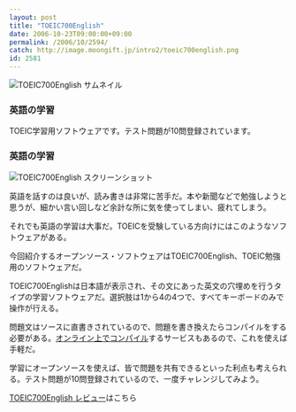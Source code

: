 ```yaml
---
layout: post
title: "TOEIC700English"
date: 2006-10-23T09:00:00+09:00
permalink: /2006/10/2594/
catch: http://image.moongift.jp/intro2/toeic700english.png
id: 2581
---
```

 ![TOEIC700English サムネイル](http://image.moongift.jp/intro2/toeic700english.t.png "TOEIC700English サムネイル")
  

### 英語の学習
  
TOEIC学習用ソフトウェアです。テスト問題が10問登録されています。  
<!--more-->  

### 英語の学習
  

![TOEIC700English スクリーンショット](http://image.moongift.jp/intro2/toeic700english.png "TOEIC700English スクリーンショット")

  

英語を話すのは良いが、読み書きは非常に苦手だ。本や新聞などで勉強しようと思うが、細かい言い回しなど余計な所に気を使ってしまい、疲れてしまう。

  

それでも英語の学習は大事だ。TOEICを受験している方向けにはこのようなソフトウェアがある。

  

今回紹介するオープンソース・ソフトウェアはTOEIC700English、TOEIC勉強用のソフトウェアだ。

  

TOEIC700Englishは日本語が表示され、その文にあった英文の穴埋めを行うタイプの学習ソフトウェアだ。選択肢は1から4の4つで、すべてキーボードのみで操作が行える。

  

問題文はソースに直書きされているので、問題を書き換えたらコンパイルをする必要がある。[オンライン上でコンパイル](http://www.caller.me.uk/Compilr/)するサービスもあるので、これを使えば手軽だ。

  

学習にオープンソースを使えば、皆で問題を共有できるといった利点も考えられる。テスト問題が10問登録されているので、一度チャレンジしてみよう。

  

[TOEIC700English レビュー](http://oss.moongift.jp/review/i-2595.html)はこちら

